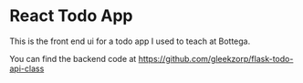 # React Todo App

This is the front end ui for a todo app I used to teach at Bottega.

You can find the backend code at https://github.com/gleekzorp/flask-todo-api-class
